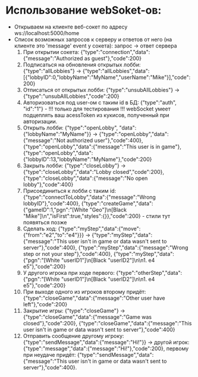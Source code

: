 # Использование webSoket-ов:
- Открываем на клиенте веб-сокет по адресу ws://localhost:5000/home
- Список возможных запросов к серверу и ответов от него (на клиенте это 'message' event у сокета): запрос -> ответ сервера
    1) При открытии сокета: {"type":"connection","data":{"message":"Authorized as guest"},"code":200}
    2) Подписаться на обновления открытых лобби: {"type":"allLobbies"} -> {"type":"allLobbies","data":[{"lobbyID":0,"lobbyName":"MyName","userName":"Mike"}],"code":200} 
    3) Отписаться от открытых лобби: {"type":"unsubAllLobbies"} -> {"type":"unsubAllLobbies","code":200} 
    4) Авторизоваться под user-ом с таким id в БД: {"type":"auth", "id":"1"} - !!! только для тестирования !!! webSocket умеет подцеплять ваш acessToken из кукисов, полученный при авторизации.
    5) Открыть лобби: {"type":"openLobby", "data":{"lobbyName":"MyName"}} -> {"type":"openLobby","data":{"message":"Not authorized user"},"code":400}, {"type":"openLobby","data":{"message":"This user is in game"}, {"type":"openLobby","data":{"lobbyID":13,"lobbyName":"MyName"},"code":200}
    6) Закрыть лобби: {"type":"closeLobby"} -> {"type":"closeLobby","data":"Lobby closed","code":200}, {"type":"closeLobby","data":{"message":"No open lobby"},"code":400}
    7) Присоединиться к лобби с таким id: {"type":"connectToLobby","data":{"message":"Wrong lobbyID"},"code":400}, {"type":"createGame","data":{"gameID":1,"pgn":"[White \"Geo\"]\n[Black \"Mike\"]\n","isFirst":true,"styles":{}},"code":200} - стили тут появяться позже
    8) Сделать ход: {"type":"myStep","data":{"move":{"from":"e2","to":"e4"}}} -> {"type":"myStep","data":{"message":"This user isn't in game or data wasn't sent to server"},"code":400}, {"type":"myStep","data":{"message":"Wrong step or not your step"},"code":400}, {"type":"myStep","data":{"pgn":"[White \"userID1"]\n[Black \"userID2"]\n\n1. e4 e5"},"code":200}
    9) У другого игрока при ходе первого: {"type":"otherStep","data":{"pgn":"[White \"userID1"]\n[Black \"userID2"]\n\n1. e4 e5"},"code":200}
    10) При выходе одного из игроков второму придёт: {"type":"closeGame","data":{"message":"Other user have left"},"code":200}
    11) Закрытие игры: {"type":"closeGame"} -> {"type":"closeGame","data":{"message":"Game was closed"},"code":200}, {"type":"closeGame","data":{"message":"This user isn't in game or data wasn't sent to server"},"code":400}
    12) Отправить сообщение другому игроку: {"type":"sendMessage","data":{"message":"Hi!"}} -> другой игрок: {"type":"message","data":{"message":"Hi!"},"code":200}, первому при неудаче придёт: {"type":"sendMessage","data":{"message":"This user isn't in game or data wasn't sent to server"},"code":400}.